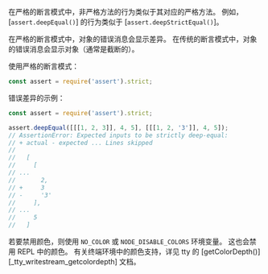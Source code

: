 <!-- YAML
added: v9.9.0
changes:
  - version:
      - v13.9.0
      - v12.16.2
    pr-url: https://github.com/nodejs/node/pull/31635
    description: 将“严格模式”更改为“严格的断言模式”，将“传统模式”更改为“传统的断言模式”，以避免与更常见的“严格模式”的含义混淆。
  - version: v9.9.0
    pr-url: https://github.com/nodejs/node/pull/17615
    description: 添加错误差异到严格的断言模式。
  - version: v9.9.0
    pr-url: https://github.com/nodejs/node/pull/17002
    description: 添加严格的断言模式到断言模块。
-->

在严格的断言模式中，非严格方法的行为类似于其对应的严格方法。
例如，[`assert.deepEqual()`] 的行为类似于 [`assert.deepStrictEqual()`]。

在严格的断言模式中，对象的错误消息会显示差异。
在传统的断言模式中，对象的错误消息会显示对象（通常是截断的）。

使用严格的断言模式：

```js
const assert = require('assert').strict;
```

错误差异的示例：

```js
const assert = require('assert').strict;

assert.deepEqual([[[1, 2, 3]], 4, 5], [[[1, 2, '3']], 4, 5]);
// AssertionError: Expected inputs to be strictly deep-equal:
// + actual - expected ... Lines skipped
//
//   [
//     [
// ...
//       2,
// +     3
// -     '3'
//     ],
// ...
//     5
//   ]
```

若要禁用颜色，则使用 `NO_COLOR` 或 `NODE_DISABLE_COLORS` 环境变量。 
这也会禁用 REPL 中的颜色。
有关终端环境中的颜色支持，详见 tty 的 [getColorDepth()][_tty_writestream_getcolordepth] 文档。

